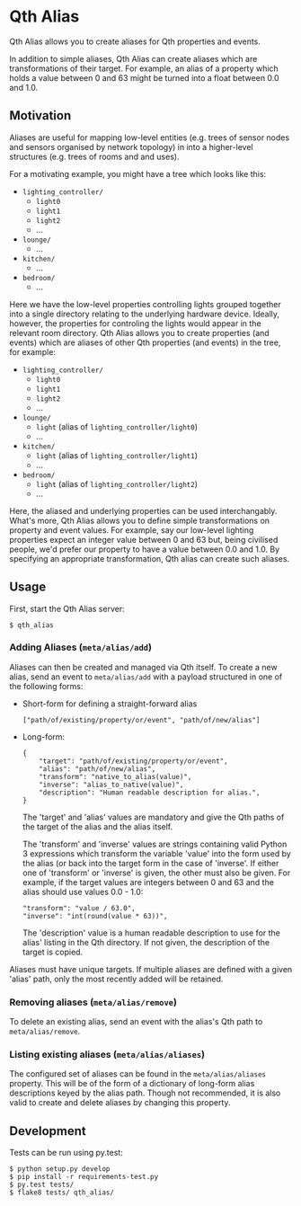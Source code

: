 Qth Alias
=========

Qth Alias allows you to create aliases for Qth properties and events.

In addition to simple aliases, Qth Alias can create aliases which are
transformations of their target. For example, an alias of a property which
holds a value between 0 and 63 might be turned into a float between 0.0 and
1.0.

Motivation
----------

Aliases are useful for mapping low-level entities (e.g. trees of sensor nodes
and sensors organised by network topology) in into a higher-level structures
(e.g. trees of rooms and and uses).

For a motivating example, you might have a tree which looks like this:

* `lighting_controller/`
    * `light0`
    * `light1`
    * `light2`
    * ...
* `lounge/`
    * ...
* `kitchen/`
    * ...
* `bedroom/`
    * ...

Here we have the low-level properties controlling lights grouped together into
a single directory relating to the underlying hardware device. Ideally,
however, the properties for controling the lights would appear in the relevant
room directory. Qth Alias allows you to create properties (and events) which
are aliases of other Qth properties (and events) in the tree, for example:

* `lighting_controller/`
    * `light0`
    * `light1`
    * `light2`
    * ...
* `lounge/`
    * `light` (alias of `lighting_controller/light0`)
    * ...
* `kitchen/`
    * `light` (alias of `lighting_controller/light1`)
    * ...
* `bedroom/`
    * `light` (alias of `lighting_controller/light2`)
    * ...

Here, the aliased and underlying properties can be used interchangably. What's
more, Qth Alias allows you to define simple transformations on property and
event values. For example, say our low-level lighting properties expect an
integer value between 0 and 63 but, being civilised people, we'd prefer our
property to have a value between 0.0 and 1.0. By specifying an appropriate
transformation, Qth alias can create such aliases.

Usage
-----

First, start the Qth Alias server:

    $ qth_alias

### Adding Aliases (`meta/alias/add`)

Aliases can then be created and managed via Qth itself. To create a new alias,
send an event to `meta/alias/add` with a payload structured in one of the
following forms:

* Short-form for defining a straight-forward alias

      ["path/of/existing/property/or/event", "path/of/new/alias"]

* Long-form:

      {
          "target": "path/of/existing/property/or/event",
          "alias": "path/of/new/alias",
          "transform": "native_to_alias(value)",
          "inverse": "alias_to_native(value)",
          "description": "Human readable description for alias.",
      }

  The 'target' and 'alias' values are mandatory and give the Qth paths of the
  target of the alias and the alias itself.
  
  The 'transform' and 'inverse' values are strings containing valid Python 3
  expressions which transform the variable 'value' into the form used by the
  alias (or back into the target form in the case of 'inverse'. If either one
  of 'transform' or 'inverse' is given, the other must also be given. For
  example, if the target values are integers between 0 and 63 and the alias
  should use values 0.0 - 1.0:
  
      "transform": "value / 63.0",
      "inverse": "int(round(value * 63))",
  
  The 'description' value is a human readable description to use for the alias'
  listing in the Qth directory. If not given, the description of the target is
  copied.

Aliases must have unique targets. If multiple aliases are defined with a given
'alias' path, only the most recently added will be retained.

### Removing aliases (`meta/alias/remove`)

To delete an existing alias, send an event with the alias's Qth path to
`meta/alias/remove`.

### Listing existing aliases (`meta/alias/aliases`)

The configured set of aliases can be found in the `meta/alias/aliases`
property. This will be of the form of a dictionary of long-form alias
descriptions keyed by the alias path. Though not recommended, it is also valid
to create and delete aliases by changing this property.


Development
-----------

Tests can be run using py.test:

    $ python setup.py develop
    $ pip install -r requirements-test.py
    $ py.test tests/
    $ flake8 tests/ qth_alias/
